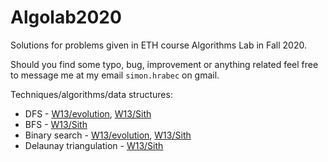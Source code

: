 # Algolab2020
Solutions for problems given in ETH course Algorithms Lab in Fall 2020.

Should you find some typo, bug, improvement or anything related feel free to message me at my email `simon.hrabec` on gmail.

Techniques/algorithms/data structures:
 - DFS - [W13/evolution](https://github.com/simon-hrabec/Algolab2020/tree/main/Week%2013%20-%20Evolution), [W13/Sith](https://github.com/simon-hrabec/Algolab2020/tree/main/Week%2013%20-%20Sith)
 - BFS - [W13/Sith](https://github.com/simon-hrabec/Algolab2020/tree/main/Week%2013%20-%20Sith)
 - Binary search - [W13/evolution](https://github.com/simon-hrabec/Algolab2020/tree/main/Week%2013%20-%20Evolution), [W13/Sith](https://github.com/simon-hrabec/Algolab2020/tree/main/Week%2013%20-%20Sith)
 - Delaunay triangulation - [W13/Sith](https://github.com/simon-hrabec/Algolab2020/tree/main/Week%2013%20-%20Sith)
